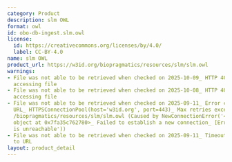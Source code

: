 ```yaml
---
category: Product
description: slm OWL
format: owl
id: obo-db-ingest.slm.owl
license:
  id: https://creativecommons.org/licenses/by/4.0/
  label: CC-BY-4.0
name: slm OWL
product_url: https://w3id.org/biopragmatics/resources/slm/slm.owl
warnings:
- File was not able to be retrieved when checked on 2025-10-09_ HTTP 404 error when
  accessing file
- File was not able to be retrieved when checked on 2025-10-08_ HTTP 404 error when
  accessing file
- File was not able to be retrieved when checked on 2025-09-11_ Error connecting to
  URL_ HTTPSConnectionPool(host='w3id.org', port=443)_ Max retries exceeded with url_
  /biopragmatics/resources/slm/slm.owl (Caused by NewConnectionError('<urllib3.connection.HTTPSConnection
  object at 0x7fa35c762780>_ Failed to establish a new connection_ [Errno 101] Network
  is unreachable'))
- File was not able to be retrieved when checked on 2025-09-11_ Timeout connecting
  to URL
layout: product_detail
---
```

